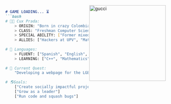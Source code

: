 <a href="ifeellikeimguccimanein2006">
  <img src="https://thumbs.gfycat.com/ConsciousLongAfricanharrierhawk-size_restricted.gif" alt="gucci" align="right" height="240px" style="vertical-align:middle">
</a>

```markdown
# GAME LOADING... ⏳
```bash
# 👹🖤 Cux Prada: 
    > ORIGIN: "Born in crazy Colombian mountains, raised in Spain"
    > CLASS: "Freshman Computer Science and Engineering student at UPV"
    > SPECIAL ABILITY: ["Former mixed martial arts champion"]
    > ALLIES: ["Hackers at UPV", "Math Wizards", "Diverse Communities"]
    
# 💬 Languages:                                                                                    
    > FLUENT: ["Spanish", "English", "Portuguese", "Java"]
    > LEARNING: ["C++", "Mathematics"]    
    
# 🚀 Current Quest: 
    "Developing a webpage for the LGBTQIA+ community"   
    
# 🌎Goals:
    ["Create socially impactful projects"]
    ["Grow as a leader"]
    ["Run code and squash bugs"]
```
